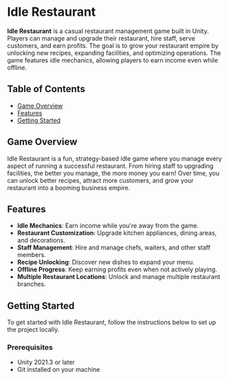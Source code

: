 # Idle Restaurant

**Idle Restaurant** is a casual restaurant management game built in Unity. Players can manage and upgrade their restaurant, hire staff, serve customers, and earn profits. The goal is to grow your restaurant empire by unlocking new recipes, expanding facilities, and optimizing operations. The game features idle mechanics, allowing players to earn income even while offline.

## Table of Contents
- [Game Overview](#game-overview)
- [Features](#features)
- [Getting Started](#getting-started)

## Game Overview
Idle Restaurant is a fun, strategy-based idle game where you manage every aspect of running a successful restaurant. From hiring staff to upgrading facilities, the better you manage, the more money you earn! Over time, you can unlock better recipes, attract more customers, and grow your restaurant into a booming business empire.

## Features
- **Idle Mechanics**: Earn income while you're away from the game.
- **Restaurant Customization**: Upgrade kitchen appliances, dining areas, and decorations.
- **Staff Management**: Hire and manage chefs, waiters, and other staff members.
- **Recipe Unlocking**: Discover new dishes to expand your menu.
- **Offline Progress**: Keep earning profits even when not actively playing.
- **Multiple Restaurant Locations**: Unlock and manage multiple restaurant branches.

## Getting Started

To get started with Idle Restaurant, follow the instructions below to set up the project locally.

### Prerequisites
- Unity 2021.3 or later
- Git installed on your machine

